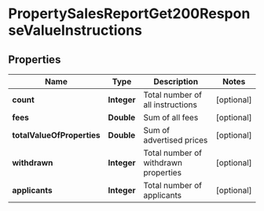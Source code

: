 

# PropertySalesReportGet200ResponseValueInstructions


## Properties

| Name | Type | Description | Notes |
|------------ | ------------- | ------------- | -------------|
|**count** | **Integer** | Total number of all instructions |  [optional] |
|**fees** | **Double** | Sum of all fees |  [optional] |
|**totalValueOfProperties** | **Double** | Sum of advertised prices |  [optional] |
|**withdrawn** | **Integer** | Total number of withdrawn properties |  [optional] |
|**applicants** | **Integer** | Total number of applicants |  [optional] |



